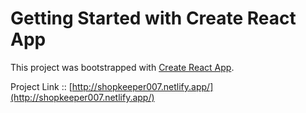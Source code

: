 # Getting Started with Create React App

This project was bootstrapped with [Create React App](https://github.com/facebook/create-react-app).

Project Link :: [http://shopkeeper007.netlify.app/](http://shopkeeper007.netlify.app/)
